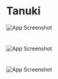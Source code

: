 # Tanuki

![App Screenshot](https://i.ibb.co/1zF484Z/Screenshot-2024-10-06-210127.png)
# 
![App Screenshot](https://i.ibb.co/3WdTS0v/Screenshot-2024-10-06-210133.png)
# 
![App Screenshot](https://i.ibb.co/8NysC0B/Screenshot-2024-10-06-210140.png)

